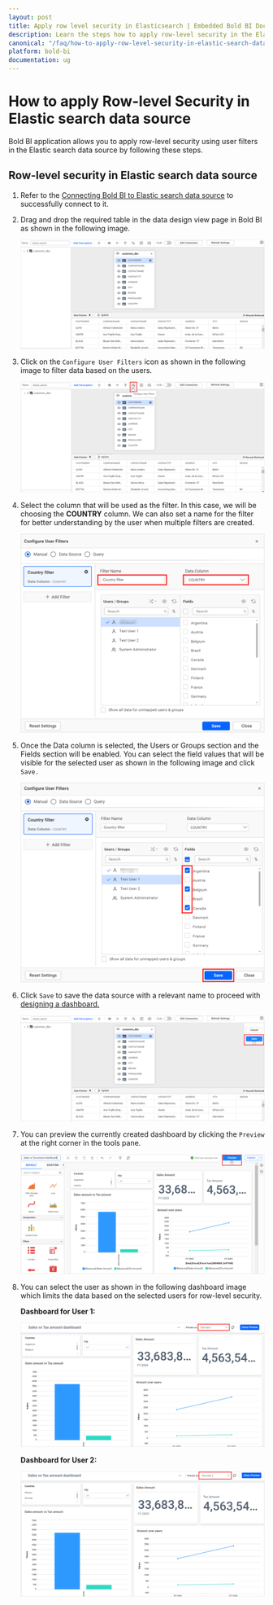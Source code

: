 ```yaml
---
layout: post
title: Apply row level security in Elasticsearch | Embedded Bold BI Docs
description: Learn the steps how to apply row-level security in the Elasticsearch data source and create dashboards with user based filters in Embedded Bold BI Web designer.
canonical: "/faq/how-to-apply-row-level-security-in-elastic-search-data-source/"
platform: bold-bi
documentation: ug
---
```


# How to apply Row-level Security in Elastic search data source

Bold BI application allows you to apply row-level security using user filters in the Elastic search data source by following these steps.

## Row-level security in Elastic search data source

1.	Refer to the [Connecting Bold BI to Elastic search data source](/working-with-data-source/data-connectors/elastic-search/#connecting-bold-bi-to-elastic-search-data-source) to successfully connect to it.

2.	Drag and drop the required table in the data design view page in Bold BI as shown in the following image.             

    ![Drag table](/static/assets/faq/images/drag-table-elasticsearch.png)

3.	Click on the `Configure User Filters` icon as shown in the following image to filter data based on the users.

    ![Configure User Filters](/static/assets/faq/images/configure-user-filters.png)
	
4.  Select the column that will be used as the filter. In this case, we will be choosing the **COUNTRY** column. We can also set a name for the filter for better understanding by the user when multiple filters are created. 

    ![Data column](/static/assets/faq/images/data-column.png#max-width=60%) 
	
5.	Once the Data column is selected, the Users or Groups section and the Fields section will be enabled. You can select the field values that will be visible for the selected user as shown in the following image and click `Save.`
    
	![Select fields](/static/assets/faq/images/select-fields.png#max-width=60%) 
	
6.  Click `Save` to save the data source with a relevant name to proceed with [designing a dashboard.](/working-with-dashboards/)

    ![Save option](/static/assets/faq/images/save-option-elasticsearch.png) 
	
7.	You can preview the currently created dashboard by clicking the `Preview` at the right corner in the tools pane.

    ![Preview dashboard option](/static/assets/faq/images/preview-dashboard.png)

8.	You can select the user as shown in the following dashboard image which limits the data based on the selected users for row-level security.

    **Dashboard for User 1:**

    ![Preview dashboard for user 1](/static/assets/faq/images/user-dashboard1.png)

    **Dashboard for User 2:**

    ![Preview dashboard for user 2](/static/assets/faq/images/user-dashboard2.png)
